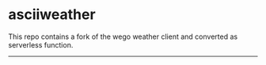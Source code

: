 # asciiweather

This repo contains a fork of the wego weather client and converted as serverless function.

---
